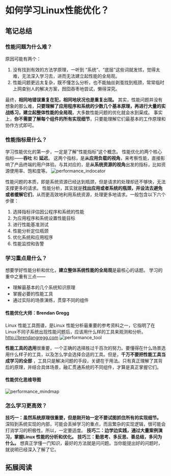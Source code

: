 # 如何学习Linux性能优化？

## 笔记总结

### 性能问题为什么难？
原因可能有两个：
1. 没有找到有效的方法学原理，一听到 “系统”、“底层”这些词就发怵，觉得太难，无法深入学习去，进而无法建立起性能的全局观。
2. 性能问题更远太复杂，既不懂怎么分析，也不能抽丝剥茧找到瓶颈，常常临时上网查别人的解决方案，囫囵吞枣地尝试，懒得深究。

最终，**相同地错误重复在犯，相同地状况也是重复出现。**
其实，性能问题并没有想象的那么难，**只要理解了应用程序和系统的少数几个基本原理，再进行大量的实战练习，建立起整体性能的全局观**，大多数性能问题的优化就会水到渠成。
事实上，**你不需要了解每个组件的所有实现细节**，只要能理解它们最基本的工作原理和协作方式即可。

### 性能指标是什么？
学习性能优化的第一步，一定是了解“性能指标”这个概念。
性能优化的两个核心指标——**吞吐** 和 **延迟**。
这两个指标，是**从应用负载的视角**，来考察性能，直接影响了产品终端的用户体验。与其对应的，是**从系统资源的视角**出发的指标，比如资源使用率、饱和度等。
![performance_indocator](docs/images/performace_tuning/001_performance_indicator.png)

性能问题的本质，即是系统资源已经达到瓶颈，但是请求的处理却还不够快，无法支撑更多的请求。
性能分析，其实就是**找出应用或者系统的瓶颈，并设法去避免或者缓解它们**，从而更高效地利用系统资源，处理更多地请求。一般包含以下六个步骤：
1. 选择指标评估因公程序和系统的性能
2. 为应用程序和系统设置性能目标
3. 进行性能基准测试
4. 性能分析定位瓶颈
5. 优化系统和应用程序
6. 性能监控和告警

### 学习重点是什么？

想要学好性能分析和优化，**建立整体系统性能的全局观**是最核心的话题。
学习的重中之重有三点——
- 理解最基本的几个系统知识原理
- 掌握必要的性能工具
- 通过实际的场景演练，贯穿不同的组件

#### 性能优化大师：Brendan Gregg
Linux 性能工具图谱，是Linux 性能分析最重要的参考资料之一，它指明了在 Linux不同子系统出现性能问题后，应该用什么样的工具来观测和分析。
http://brendangregg.com
![performance_tool](docs/images/performace_tuning/002_performance_tool.jpg)

**性能工具的选用**很重要，一个正确的选择胜过千百次的努力。要懂得在什么场景选用什么样子的工具，以及怎么学会选择合适的工具。但是，**千万不要把性能工具当成学习的全部**
，工具只是解决问题的手段，关键在于用法。只有真正理解了其背后的原理，并结合具体场景，融汇贯通系统的不同组件，才算是真正掌握它们。

#### 性能优化思维导图
![performance_mindmap](docs/images/performace_tuning/003_performance_mindmap.jpg)

### 怎么学习更高效？
**技巧一：虽然系统原理很重要，但是刚开始一定不要试图抓住所有的实现细节。**
深陷到系统实现的内部，可能会丢掉学习的重点，而且繁杂的实现逻辑，很可能会打消学习的积极性。所以，一定要适度。
**技巧二：边学边实践，通过大量案例演习，掌握Linux 性能的分析和优化。**
**技巧三：勤思考、多反思、善总结，多问为什么。**
想真正学懂一门知识，最好的方法就是问问题。当你能提出好的问题时，就说明已经深入了解了它。


## 拓展阅读
